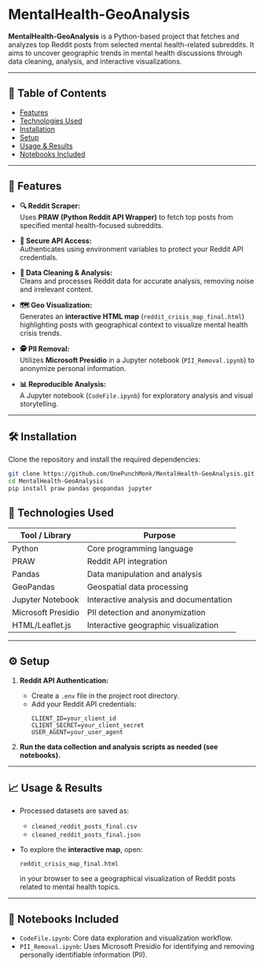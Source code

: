 # MentalHealth-GeoAnalysis

**MentalHealth-GeoAnalysis** is a Python-based project that fetches and analyzes top Reddit posts from selected mental health-related subreddits. It aims to uncover geographic trends in mental health discussions through data cleaning, analysis, and interactive visualizations.

---

## 📌 Table of Contents

- [Features](#features)
- [Technologies Used](#technologies-used)
- [Installation](#installation)
- [Setup](#setup)
- [Usage & Results](#usage--results)
- [Notebooks Included](#notebooks-included)

---

## 🚀 Features

- **🔍 Reddit Scraper:**  
  Uses **PRAW (Python Reddit API Wrapper)** to fetch top posts from specified mental health-focused subreddits.

- **🔐 Secure API Access:**  
  Authenticates using environment variables to protect your Reddit API credentials.

- **🧹 Data Cleaning & Analysis:**  
  Cleans and processes Reddit data for accurate analysis, removing noise and irrelevant content.

- **🗺️ Geo Visualization:**  
  Generates an **interactive HTML map** (`reddit_crisis_map_final.html`) highlighting posts with geographical context to visualize mental health crisis trends.

- **🕵️ PII Removal:**  
  Utilizes **Microsoft Presidio** in a Jupyter notebook (`PII_Removal.ipynb`) to anonymize personal information.

- **📊 Reproducible Analysis:**  
  A Jupyter notebook (`CodeFile.ipynb`) for exploratory analysis and visual storytelling.

---

## 🛠️ Installation

Clone the repository and install the required dependencies:

```bash
git clone https://github.com/OnePunchMonk/MentalHealth-GeoAnalysis.git
cd MentalHealth-GeoAnalysis
pip install praw pandas geopandas jupyter
```
## 🧰 Technologies Used

| Tool / Library      | Purpose                                 |
|---------------------|------------------------------------------|
| Python              | Core programming language                |
| PRAW                | Reddit API integration                   |
| Pandas              | Data manipulation and analysis           |
| GeoPandas           | Geospatial data processing               |
| Jupyter Notebook    | Interactive analysis and documentation   |
| Microsoft Presidio  | PII detection and anonymization          |
| HTML/Leaflet.js     | Interactive geographic visualization     |
---

## ⚙️ Setup

1. **Reddit API Authentication:**

   - Create a `.env` file in the project root directory.
   - Add your Reddit API credentials:
     ```env
     CLIENT_ID=your_client_id
     CLIENT_SECRET=your_client_secret
     USER_AGENT=your_user_agent
     ```

2. **Run the data collection and analysis scripts as needed (see notebooks).**

---

## 📈 Usage & Results

- Processed datasets are saved as:
  - `cleaned_reddit_posts_final.csv`
  - `cleaned_reddit_posts_final.json`

- To explore the **interactive map**, open:
  ```
  reddit_crisis_map_final.html
  ```
  in your browser to see a geographical visualization of Reddit posts related to mental health topics.

---

## 📒 Notebooks Included

- `CodeFile.ipynb`: Core data exploration and visualization workflow.
- `PII_Removal.ipynb`: Uses Microsoft Presidio for identifying and removing personally identifiable information (PII).

